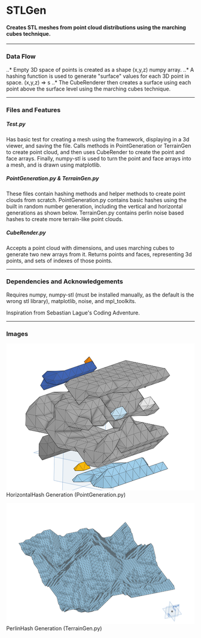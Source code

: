 # STLGen
#### Creates STL meshes from point cloud distributions using the marching cubes technique.

---
### Data Flow
..* Empty 3D space of points is created as a shape (x,y,z) numpy array.
..* A hashing function is used to generate "surface" values for each 3D point in space. (x,y,z) => s 
..* The CubeRenderer then creates a surface using each point above the surface level using the marching cubes technique. 

---
### Files and Features
##### Test.py
Has basic test for creating a mesh using the framework, displaying in a 3d viewer, and saving the file. Calls methods in PointGeneration or TerrainGen to create point cloud, and then uses CubeRender to create the point and face arrays. Finally, numpy-stl is used to turn the point and face arrays into a mesh, and is drawn using matplotlib.

##### PointGeneration.py & TerrainGen.py
These files contain hashing methods and helper methods to create point clouds from scratch. PointGeneration.py contains basic hashes using the built in random number generation, including the vertical and horizontal generations as shown below. TerrainGen.py contains perlin noise based hashes to create more terrain-like point clouds.

##### CubeRender.py
Accepts a point cloud with dimensions, and uses marching cubes to generate two new arrays from it. Returns points and faces, representing 3d points, and sets of indexes of those points.

---
### Dependencies and Acknowledgements
Requires numpy, numpy-stl (must be installed manually, as the default is the wrong stl library), matplotlib, noise, and mpl_toolkits.

Inspiration from Sebastian Lague's Coding Adventure.

---
### Images
![HorizontalHash Generation](https://github.com/ColinPollard/STLGen/blob/master/ProcessedData/HorizontalHash%20Example.PNG)
HorizontalHash Generation (PointGeneration.py)

![PerlinHash Generation](https://github.com/ColinPollard/STLGen/blob/master/ProcessedData/PerlinHash%20Example.PNG)
PerlinHash Generation (TerrainGen.py)
